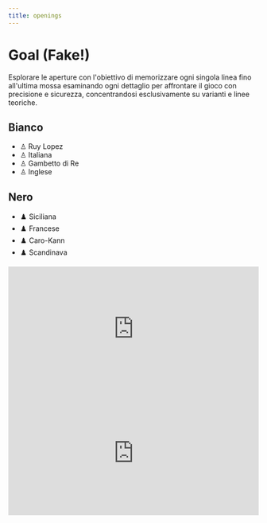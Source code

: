 ```yaml
---
title: openings
---
```


# Goal <span v-click="[1,2]" class="text-red-600 text-2xl font-bold ml-4 animate-pulse">(Fake!)</span>

<div class="text-lg mt-6 block"> 
    Esplorare le aperture con l'obiettivo di memorizzare ogni singola linea fino all'ultima mossa esaminando ogni dettaglio per affrontare il gioco con precisione e sicurezza, concentrandosi esclusivamente su varianti e linee teoriche.
</div>
<div class="flex flex-col items-center justify-start h-full space-y-10 mt-10">

  <div class="grid grid-cols-2 gap-12 px-8">
    <div>
      <h2 class="text-2xl font-semibold mb-4">Bianco</h2>
      <ul class="space-y-2 text-lg">
        <li>♙ Ruy Lopez</li>
        <li>♙ Italiana</li>
        <li>♙ Gambetto di Re</li>
        <li>♙ Inglese</li>
      </ul>
    </div>
    <div>
      <h2 class="text-2xl font-semibold mb-4">Nero</h2>
      <ul class="space-y-2 text-lg">
        <li>♟️ Siciliana</li>
        <li>♟️ Francese</li>
        <li>♟️ Caro-Kann</li>
        <li>♟️ Scandinava</li>
      </ul>
    </div>
  </div>

  <div
    v-click="[1]"
    class="absolute left-1/4 top-1/2 transform -translate-y-1/2 -translate-x-1/2 w-full max-w-md h-auto"
  >
    <iframe
      src="https://giphy.com/embed/vyTnNTrs3wqQ0UIvwE"
      width="100%"
      height="250"
      frameborder="0"
      class="rounded-lg shadow-lg"
      allowfullscreen
    ></iframe>
  </div>

  <div
    v-click="[2]"
    class="absolute right-1/4 top-1/2 transform -translate-y-1/2 translate-x-1/2 w-full max-w-md h-auto"
  >
    <iframe
      src="https://giphy.com/embed/YWFmlljmSpo6k"
      width="100%"
      height="250"
      frameborder="0"
      class="rounded-lg shadow-lg"
      allowfullscreen
    ></iframe>
  </div>
  
</div>

<div class="absolute bottom-6 left-6 text-xl">
  <a href="https://github.com/apulito/slidev-chess-creativity" target="_blank" class="slidev-icon-btn">
    <carbon:logo-github />
  </a>
  <a href="https://albertopulito.com" target="_blank" class="slidev-icon-btn">
    <carbon:earth />
  </a>
</div>

<div @click="$slidev.nav.next" class="absolute bottom-6 right-6 text-xl py-1 hover:bg-white op-10">
  <carbon:arrow-right />
</div>
